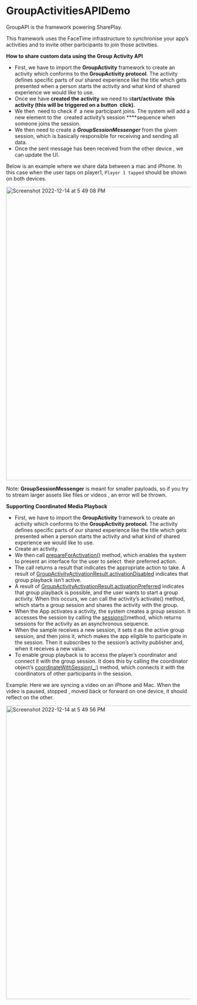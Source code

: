 # GroupActivitiesAPIDemo


GroupAPI is the framework powering SharePlay.

This framework uses the FaceTime infrastructure to synchronise your app’s activities and to invite other participants to join those activities.

**How to share custom data using the Group Activity API**

- First, we have to import the **GroupActivity** framework to create an activity which conforms to the **GroupActivity protocol**. The activity defines specific parts of our shared experience like the title which gets presented when a person starts the activity and what kind of shared experience we would like to use.
- Once we have **created the activity** we need to s**tart/activate  this activity (this will be triggered on a button  click).**
- We then  need to check if  a new participant joins. The system will add a new element to the  created activity’s session ****sequence when someone joins the session.
- We then need to create a ***GroupSessionMessenger*** from the given session, which is basically responsible for receiving and sending all data.
- Once the sent message has been received from the other device , we can update the UI.


Below is an example where we share data between a mac and iPhone. In this case when the user taps on player1,  `Player 1 tapped` should be shown on both devices.

<img width="800" alt="Screenshot 2022-12-14 at 5 49 08 PM" src="https://user-images.githubusercontent.com/38100299/207595013-ec7176d8-4dfe-4bf9-821d-3cc4b09ceda8.png">




Note: **GroupSessionMessenger** is meant for smaller payloads, so if you try to stream larger assets like files or videos , an error will be thrown.

****Supporting Coordinated Media Playback****

- First, we have to import the **GroupActivity** framework to create an activity which conforms to the **GroupActivity protocol**. The activity defines specific parts of our shared experience like the title which gets presented when a person starts the activity and what kind of shared experience we would like to use.
- Create an activity.
- We then call [prepareForActivation()](https://developer.apple.com/documentation/groupactivities/groupactivity/prepareforactivation()) method, which enables the system to present an interface for the user to select  their preferred action.
- The call returns a result that indicates the appropriate action to take. A result of [GroupActivityActivationResult.activationDisabled](https://developer.apple.com/documentation/groupactivities/groupactivityactivationresult/activationdisabled)
 indicates that group playback isn’t active.
- A result of [GroupActivityActivationResult.activationPreferred](https://developer.apple.com/documentation/groupactivities/groupactivityactivationresult/activationpreferred) indicates that group playback is possible, and the user wants to start a group activity. When this occurs, we can call the activity’s activate() method, which starts a group session and shares the activity with the group.
- When the App activates a activity, the system creates a group session. It accesses the session by calling the [sessions()](https://developer.apple.com/documentation/groupactivities/groupactivity/sessions())method, which returns sessions for the activity as an asynchronous sequence.
- When the sample receives a new session, it sets it as the active group session, and then joins it, which makes the app eligible to participate in the session. Then it subscribes to the session’s activity publisher and, when it receives a new value.
- To enable group playback is to access the player’s coordinator and connect it with the group session. It does this by calling the coordinator object’s [coordinateWithSession(_:)](https://developer.apple.com/documentation/avfoundation/avplaybackcoordinator/3787796-coordinatewithsession)
 method, which connects it with the coordinators of other participants in the session.
 
 Example: Here we are syncing a video on an iPhone and Mac.  When the video is paused, stopped , moved back or forward on one device, it should reflect on the other.
 
 
 <img width="800" alt="Screenshot 2022-12-14 at 5 49 56 PM" src="https://user-images.githubusercontent.com/38100299/207596238-da40ae44-a6da-41d8-aed9-7dec57fb8c42.png">

 
 
 
 
